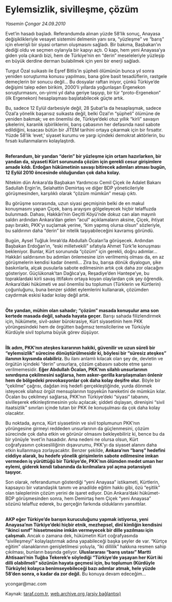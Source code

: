 # Eylemsizlik, sivilleşme, çözüm

*Yasemin Çongar 24.09.2010*

<div class="yazi"><p>Evet’in hasadı başladı. Referandumda alınan yüzde 58’lik sonuç, Anayasa değişiklikleriyle vesayet sistemini delmenin yanı sıra, “yüzleşme” ve “barış” için elverişli bir siyasi ortamın oluşmasını sağladı. Bir bakıma, Başbakan’ın dediği oldu ve seçmen oylarıyla bir kapıyı açtı. O kapı, hem yeni Anayasa’ya giden yola çıkardı bizi, hem de Türkiye’nin en “derin” meseleleriyle yüzleşip en büyük derdine derman bulabilmek için yeni bir enerji sağladı.</p>
<p>Turgut Özal suikastı ile Eşref Bitlis’in şüpheli ölümünün bunca yıl sonra yeniden soruşturma konusu yapılması, bana göre basit tesadüflerin, rastgele demeçlerin bir sonucu değil... Bu dosyalar raftan iniyor, çünkü Türkiye’de değişimi talep eden birikim, 2000’li yıllarda yoğunlaşan Ergenekon soruşturmasını, on-yirmi yıl daha geriye taşıyıp, bir tür “proto-Ergenekon” (ilk Ergenekon) hesaplaşması başlatabilecek güçte artık. </p>
<p>Bu, sadece 12 Eylül darbesiyle değil, 28 Şubat’la da hesaplaşmak, sadece Özal’a yönelik başarısız suikasta değil, belki Özal’ın “şüpheli” ölümüne de yeniden bakmak; ve en önemlisi de, Türkiye’deki otuz yıllık “kirli” savaşın şikelerini, karanlık işbirliklerini, barış çabasının her defasında nasıl sabote edildiğini, kısacası bütün bir JİTEM tarihini ortaya çıkarmak için bir fırsattır. Yüzde 58’lik ‘evet,’ siyaset kurumu ve yargı içindeki demokrat aktörlerin, bu fırsatı kullanmalarını kolaylaştırdı. </p>
<p><b><br/>Referandum, bir yandan “derin” bir yüzleşme için ortam hazırlarken, bir yandan da, siyaseti Kürt sorununda çözüm için gerekli cesur girişimlere amade kıldı. Erdoğan hükümetinin savaşı bitirecek adımları atması bugün, 12 Eylül 2010 öncesinde olduğundan çok daha kolay.</b></p>
<p>Nitekim dün Ankara’da Başbakan Yardımcısı Cemil Çiçek ile Adalet Bakanı Sadullah Ergin’in, Selahattin Demirtaş ve diğer BDP yöneticileriyle görüşmesinden, karşılıklı olarak “çözüm mümkün” mesajı çıktı. </p>
<p>Bu görüşme sonrasında, uzun siyasi geçmişinin belki de en makul konuşmasını yapan Çiçek, barış arayışını gölgeleyecek hiçbir telaffuzda bulunmadı. Dahası, Hakkâri’nin Geçitli Köyü’nde dokuz can alan mayınlı saldırı ardından Ankara’dan gelen “acul“ açıklamaların aksine, Çiçek, ihtiyat payı bıraktı, PKK’yı suçlamak yerine, “kim yapmış olursa olsun” sözleriyle, bu saldırının daha “derin” bir nitelik taşıyabileceğini kavramış göründü. </p>
<p>Bugün, Aysel Tuğluk İmralı’da Abdullah Öcalan’la görüşecek. Ardından Başbakan Erdoğan’ın, “eski milletvekili” sıfatıyla Ahmet Türk’le konuşması bekleniyor. Bunlar, Kürt sorununda “çözüm” için gerekli, doğru adımlar...  Hakkâri saldırısının bu adımları önlemesine izin verilmemiş olması da, en az görüşmelerin kendisi kadar önemli... Zira bu, barışa dönük diyalogun, şike baskınlarla, alçak pusularla sabote edilmesinin artık çok daha zor olacağını gösteriyor. Güçlükonak’tan Dağlıca’ya, Reşadiye’den Hantepe’ye, bu topraklardaki kirli savaş ittifakını ortaya koyan olaylardan çok şey öğrendik. Ankara’daki hükümeti ve asıl önemlisi bu toplumun (Türklerin ve Kürtlerin) çoğunluğunu, buna benzer şiddet eylemlerini kullanarak, çözümden caydırmak eskisi kadar kolay değil artık. </p>
<p><b><br/>Öte yandan, mühim olan sahadır; “çözüm” masada konuşulur ama son kertede masada değil, sahada hayata geçer.</b> Barışı sahada filizlendirmek için, hükümete, sivil-asker bürokrasiye, Kürt siyasetinin hem PKK yörüngesindeki hem de örgütten bağımsız temsilcilerine ve Türküyle Kürdüyle sivil topluma büyük görev düşüyor. </p>
<p><b><br/>İlk adım, PKK’nın ateşkes kararının hakiki, güvenilir ve uzun süreli bir “eylemsizlik” sürecine dönüştürülmesidir ki, böylesi bir “süresiz ateşkes” ilanının kıyısında olabiliriz. </b>Bu ilanı anlamlı kılacak olan şey de, devletin ve örgütün içindeki “derin” unsurlara, çözüm çabasını sabote etme şansı verilmemesidir. <b>Eğer Abdullah Öcalan, PKK’nın silahlı unsurlarının sınırdışına çekilmesini sağlarsa, hem asker-gerilla karşılaşmaları önlenir hem de bölgedeki provokasyonlar çok daha kolay deşifre olur.</b> Böyle bir “çekilme” çağrısı, dağdan iniş hedefi gerçekleştiğinde, yurda dönmek isteyecek silahsız örgüt mensuplarının topyekûn hareketini de mümkün kılar. Öcalan bu çekilmeyi sağlarsa, PKK’nın Türkiye’deki “siyasi” tabanını, sivilleşerek etkinleştirmesinin yolu açılacak; şiddeti dışlayan, direnişini “sivil itaatsizlik” sınırları içinde tutan bir PKK ile konuşulması da çok daha kolay olacaktır.</p>
<p>Bu noktada, ayrıca, Kürt siyasetinin ve sivil toplumunun PKK’nın yörüngesine girmeyi reddeden unsurlarının da güçlenmesini, çözüm sürecinde çok daha etkin ve görünür olmasını bekleyebiliriz ki, bence bu da bir yönüyle ‘evet’in hasadıdır. Ama nedeni ne olursa olsun, Kürt coğrafyasının çoksesliliğinin dışavurumu, PKK’yı da siyaset alanını daha etkin kullanmaya zorlayacaktır. Benzer şekilde, <b>Ankara’nın “barış” hedefini ciddiye alarak, bu hedefe yönelik girişimlerin sabote edilmesine imkan vermeden iş yürüttüğü bir Türkiye’de, PKK’nın ölümden medet uman her eylemi, giderek kendi tabanında da kırılmalara yol açma potansiyeli taşıyor.</b></p>
<p>Son olarak, referandumun gösterdiği “yeni Anayasa” istikameti, Kürtlerin, kapsayıcı bir vatandaşlık tanımı ve anadilde eğitim hakkı gibi, özü “eşitlik” olan taleplerinin çözüm yerini de işaret ediyor. Dün Ankara’daki hükümet-BDP görüşmesinden sonra, hem Demirtaş hem Çiçek “yeni Anayasa” sözünü telaffuz ederek, bu gerçeğin farkında olduklarını yansıttılar.</p>
<p><b><br/>AKP eğer Türkiye’de barışın kuruculuğunu yapmak istiyorsa, yeni Anayasa’nın Türkiye’deki hiçbir etnik, mezhepsel, dinî kimliğin kendisini “ikinci sınıf” hissetmesine imkân vermeyecek bir dille yazılması için çalışmalı. </b>Ancak o zamana dek, hükümetin Kürt coğrafyasında “sivilleşmeyi” kolaylaştırmak adına yapabileceği başka şeyler de var. “Kürtçe eğitim” olanaklarının genişletilmesi yoluyla, “iki dillilik” hakkına resmen sahip çıkılması, bunların başında geliyor. <b>Uluslararası “barış ustası” Martti Ahtisaari’nin Tuğba Tekerek’e söylediği “Türkiye’de yaşayan her Kürt iki dilli olabilmeli” sözünün hayata geçmesi için, bu toplumun (Kürdüyle Türküyle) kolayca benimseyebileceği bazı adımlar atmak, hele yüzde 58’den sonra, o kadar da zor değil.</b> Bu konuya devam edeceğim...</p>
<p>ycongar@mac.com</p></div>

Kaynak: [taraf.com.tr](http://www.taraf.com.tr:80/yasemin-congar/makale-eylemsizlik-sivillesme-cozum.htm), [web.archive.org (arşiv bağlantısı)](http://web.archive.org/web/20100925202952/http://www.taraf.com.tr:80/yasemin-congar/makale-eylemsizlik-sivillesme-cozum.htm)
